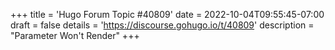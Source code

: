 +++
title = 'Hugo Forum Topic #40809'
date = 2022-10-04T09:55:45-07:00
draft = false
details = 'https://discourse.gohugo.io/t/40809'
description = "Parameter Won't Render"
+++
